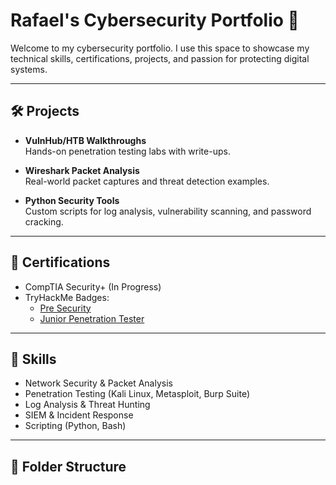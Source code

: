 # Rafael's Cybersecurity Portfolio 🔐

Welcome to my cybersecurity portfolio. I use this space to showcase my technical skills, certifications, projects, and passion for protecting digital systems.

---

## 🛠️ Projects

- **VulnHub/HTB Walkthroughs**  
  Hands-on penetration testing labs with write-ups.
  
- **Wireshark Packet Analysis**  
  Real-world packet captures and threat detection examples.

- **Python Security Tools**  
  Custom scripts for log analysis, vulnerability scanning, and password cracking.

---

## 📜 Certifications

- CompTIA Security+ (In Progress)
- TryHackMe Badges:
  - [Pre Security](#)
  - [Junior Penetration Tester](#)

---

## 🧠 Skills

- Network Security & Packet Analysis
- Penetration Testing (Kali Linux, Metasploit, Burp Suite)
- Log Analysis & Threat Hunting
- SIEM & Incident Response
- Scripting (Python, Bash)

---

## 📂 Folder Structure

